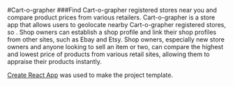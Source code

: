 #Cart-o-grapher
###Find Cart-o-grapher registered stores near you and compare product prices from various retailers.
Cart-o-grapher is a store app that allows users to geolocate nearby Cart-o-grapher registered stores, so . Shop owners can establish a shop profile and link their shop profiles from other sites, such as Ebay and Etsy.  Shop owners, especially new store owners and anyone looking to sell an item or two, can compare the highest and lowest price of products from various retail sites, allowing them to appraise their products instantly. 

[Create React App](https://github.com/facebookincubator/create-react-app) was used to make the project template.
